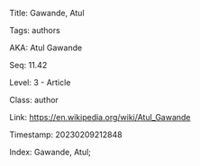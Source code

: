 Title:  Gawande, Atul

Tags:   authors

AKA:    Atul Gawande

Seq:    11.42

Level:  3 - Article

Class:  author

Link:   https://en.wikipedia.org/wiki/Atul_Gawande

Timestamp: 20230209212848

Index:  Gawande, Atul; 
